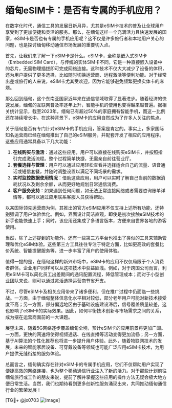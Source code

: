 # 缅甸eSIM卡：是否有专属的手机应用？

在数字化时代，通信工具的发展日新月异，尤其是eSIM卡技术的普及让全球用户享受到了更加便捷和灵活的服务。那么，在缅甸这样一个充满活力且快速发展的国家，eSIM卡是否也有专属的手机应用呢？这不仅是许多旅行者和本地用户关心的问题，也是探讨缅甸移动通信市场发展的重要切入点。

首先，让我们来了解一下eSIM卡是什么。eSIM卡，全称是嵌入式SIM卡（Embedded SIM Card），与传统的实体SIM卡不同，它是一种直接嵌入设备中的芯片，无需物理插拔即可完成网络连接。这种技术不仅大大减少了设备的体积，还为用户提供了更多选择，比如随时切换运营商、远程激活等便利功能。对于经常出差或旅行的人来说，eSIM卡尤其受欢迎，因为它能够避免频繁更换实体卡的麻烦。

那么回到缅甸，这个东南亚国家近年来在通信领域取得了显著进步。随着经济的快速发展，缅甸的互联网普及率逐年上升，智能手机的使用也变得越来越普遍。据相关统计显示，截至2023年，缅甸已有超过50%的家庭拥有智能手机，而这一比例还在持续增长中。在这种背景下，eSIM卡的应用自然成为了许多人关注的焦点。

关于缅甸是否有专门针对eSIM卡的手机应用，答案是肯定的。事实上，多家国际知名运营商已经在缅甸推出了自己的eSIM服务，并配套开发了相应的应用程序。这些应用通常具备以下几大功能：

1. **在线购买与激活**：通过这些应用，用户可以直接在线购买eSIM卡，并按照指引完成激活流程。整个过程简单快捷，无需亲自前往营业厅。
2. **套餐选择与管理**：用户可以通过应用轻松查看并选择适合自己的流量、语音通话或短信套餐，并随时调整设置以满足不同场景的需求。
3. **实时监控数据使用情况**：借助这些应用，用户可以实时了解自己当前的数据消耗状况以及剩余余额，从而更好地规划日常通信消费。
4. **客户服务支持**：如果遇到任何问题，如无法正常连接网络或者需要咨询账单详情等，都可以通过应用联系客服人员获得帮助。

以某国际领先运营商为例，其推出的官方eSIM应用不仅支持上述所有功能，还特别强调了用户体验优化。例如，界面设计简洁直观，即使是初次接触eSIM技术的新手也能快速上手；同时，该应用还集成了多语言版本，方便来自世界各地的游客使用。

当然，除了上述提到的功能外，还有一些第三方平台也推出了类似的工具来辅助管理和优化eSIM体验。这些第三方工具往往专注于特定方面，比如更高效的套餐比价系统、智能提醒服务等，进一步丰富了用户的使用体验。

值得一提的是，在缅甸这样的新兴市场中，eSIM卡的应用不仅仅局限于个人消费者群体。企业用户同样可以从这项技术中获益匪浅。例如，对于跨国公司而言，利用eSIM卡可以简化员工出差期间的通讯配置流程，降低管理成本；而对于小型创业团队来说，则可以通过灵活选择运营商节省开支。

不过，尽管eSIM卡及相关应用带来了诸多便利，但在推广过程中仍面临一些挑战。一方面，由于缅甸整体信息化水平相对较低，部分老年用户可能对新技术接受度不高；另一方面，部分偏远地区由于基础设施建设滞后，信号覆盖质量较差，这也影响了eSIM卡的实际效果。因此，如何平衡技术创新与市场需求之间的关系，成为摆在运营商面前的一大课题。

展望未来，随着5G网络逐步覆盖缅甸全境，预计eSIM卡的应用前景将更加广阔。一方面，更快的网速将使得视频通话、在线直播等活动变得更加流畅；另一方面，基于AI算法的个性化推荐也将进一步提升用户体验。此外，随着物联网技术的发展，未来的智能家居设备、可穿戴设备等领域也可能广泛应用eSIM卡技术，为用户提供无缝衔接的服务体验。

总而言之，缅甸确实存在针对eSIM卡的专属手机应用，它们不仅帮助用户实现了便捷高效的网络连接，也为整个移动通信行业注入了新的活力。对于那些计划前往缅甸旅行或工作的朋友来说，提前了解并掌握这些应用的操作方法无疑会极大地方便日常生活。当然，我们也期待看到更多创新性服务涌现出来，共同推动缅甸通信行业的繁荣发展！

[TG💪+ @jx0703 ![Image](https://github.com/user-attachments/assets/dbca1d08-cadb-493c-b0ec-ad6f7a83f270)]